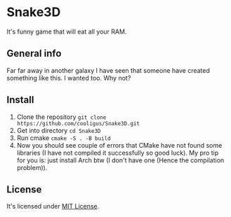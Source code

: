 # Snake3D
It's funny game that will eat all your RAM.

## General info
Far far away in another galaxy I have seen that someone have created something like this. I wanted too. Why not?

## Install
1. Clone the repository
`git clone https://github.com/cooligus/Snake3D.git`
2. Get into directory
`cd Snake3D`
3. Run cmake
`cmake -S . -B build`
4. Now you should see couple of errors that CMake have not found some libraries (I have not compiled it successfully so good luck). My pro tip for you is: just install Arch btw (I don't have one (Hence the compilation problem)).

## License
It's licensed under [MIT License](LICENSE.md).
